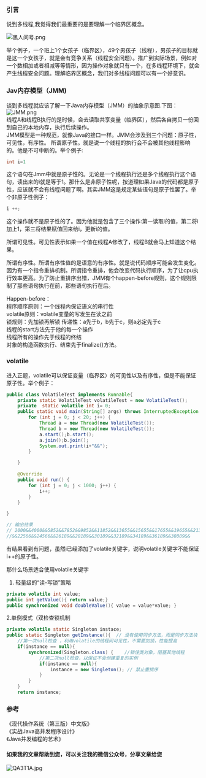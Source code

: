 ### 引言

说到多线程,我觉得我们最重要的是要理解一个临界区概念。

![黑人问号.png](https://s2.ax1x.com/2019/11/24/MXFVy9.png)

举个例子，一个班上1个女孩子（临界区），49个男孩子（线程），男孩子的目标就是这一个女孩子，就是会有竞争关系（线程安全问题）。推广到实际场景，例如对一个数相加或者相减等等情形，因为操作对象就只有一个，在多线程环境下，就会产生线程安全问题。理解临界区概念，我们对多线程问题可以有一个好意识。

### Jav内存模型（JMM)  
谈到多线程就应该了解一下Java内存模型（JMM）的抽象示意图.下图：  
![JMM.png](https://s2.ax1x.com/2019/11/24/MXVauQ.png)  
线程A和线程B执行的是时候，会去读取共享变量（临界区），然后各自拷贝一份回到自己的本地内存，执行后续操作。  
JMM模型是一种规范，就像Java的接口一样。JMM会涉及到三个问题：原子性，可见性，有序性。
所谓原子性。就是说一个线程的执行会不会被其他线程影响的。他是不可中断的。举个例子:
```java
int i=1
```  
这个语句在Jmm中就是原子性的。无论是一个线程执行还是多个线程执行这个语句，读出来的i就是等于1。那什么是非原子性呢，按道理如果Java的代码都是原子性，应该就不会有线程问题了啊。其实JMM这是规定某些语句是原子性罢了。举个非原子性例子：  
```java
i ++;
```
这个操作就不是原子性的了。因为他就是包含了三个操作:第一读取i的值，第二将i加上1，第三将结果赋值回来给i，更新i的值。  

所谓可见性。可见性表示如果一个值在线程A修改了，线程B就会马上知道这个结果。    

所谓有序性。所谓有序性值的是语意的有序性。就是说代码顺序可能会发生变化。因为有一个指令重排机制。所谓指令重排，他会改变代码执行顺序，为了让cpu执行效率更高。为了防止重排序出错，JMM有个happen-before规则，这个规则限制了那些语句执行在前，那些语句执行在后。

Happen-before：  
程序顺序原则：一个线程内保证语义的串行性  
volatile原则：volatile变量的写发生在读之前  
锁规则：先加锁再解锁
传递性：a先于b，b先于c，则a必定先于c  
线程的start方法先于他的每一个操作  
线程所有的操作先于线程的终结  
对象的构造函数执行、结束先于finalize()方法。  

### volatile

进入正题，volatile可以保证变量（临界区）的可见性以及有序性，但是不能保证原子性。举个例子：  
```java
public class VolatileTest implements Runnable{
    private static VolatileTest volatileTest = new VolatileTest();
    private  static volatile int i= 0;
    public static void main(String[] args) throws InterruptedException {
        for (int j = 0; j < 20; j++) {
            Thread a = new Thread(new VolatileTest());
            Thread b = new Thread(new VolatileTest());
            a.start();b.start();
            a.join();b.join();
            System.out.print(i+"&&");
        }

    }
    
    @Override
    public void run() {
        for (int j = 0; j < 1000; j++) {
            i++;
        }
    }

}

// 输出结果
// 2000&&4000&&5852&&7852&&9852&&11852&&13655&&15655&&17655&&19655&&21306     
//&&22566&&24566&&26189&&28189&&30189&&32189&&34189&&36189&&38089&&
```
有结果看到有问题，虽然i已经添加了volatile关键字，说明volatile关键字不能保证i++的原子性。  

那什么场景适合使用volatile关键字  
1. 轻量级的“读-写锁”策略  
```java
private volatile int value;
public int getValue(){ return value;}
public synchronized void doubleValue(){ value = value*value; }
```
2.单例模式（双检查锁机制  
```java
private volatile static Singleton instace;   
public static Singleton getInstance(){  // 没有使用同步方法，而是同步方法块
    //第一次null检查 ，利用volatile的线程间可见性，不需要加锁，性能提高    
    if(instance == null){            
        synchronized(Singleton.class) {    //锁住类对象，阻塞其他线程
            //第二次null检查，以保证不会创建重复的实例       
            if(instance == null){       
                instance = new Singleton(); // 禁止重排序
            }  
        }           
    }  
    return instance;
```
### 参考  
《现代操作系统（第三版）中文版》  
《实战Java高并发程序设计》  
《Java并发编程的艺术》


#### 如果我的文章帮助到您，可以关注我的微信公众号，分享文章给您
![QA3T1A.jpg](https://s2.ax1x.com/2019/11/29/QA3T1A.jpg)
